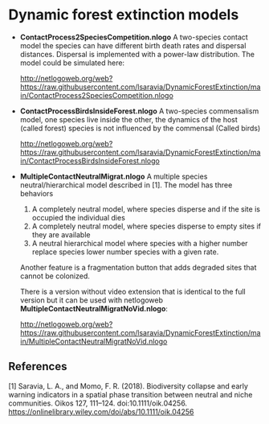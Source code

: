 # Dynamic forest extinction models 

* **ContactProcess2SpeciesCompetition.nlogo** A two-species contact model the species can have different birth death rates and dispersal distances. 
 Dispersal is implemented with a power-law distribution. The model could be simulated here: 
 
	<http://netlogoweb.org/web?https://raw.githubusercontent.com/lsaravia/DynamicForestExtinction/main/ContactProcess2SpeciesCompetition.nlogo>

* **ContactProcessBirdsInsideForest.nlogo** A two-species commensalism model, one species live inside the other, the dynamics of the host (called forest) species is not influenced by the commensal (Called birds)

	<http://netlogoweb.org/web?https://raw.githubusercontent.com/lsaravia/DynamicForestExtinction/main/ContactProcessBirdsInsideForest.nlogo>


* **MultipleContactNeutralMigrat.nlogo** A multiple species neutral/hierarchical model described in [1]. The model has three behaviors

	1. A completely neutral model, where species disperse and if the site is occupied the individual dies
	2. A completely neutral model, where species disperse to empty sites if they are available 
	3. A neutral hierarchical model where species with a higher number replace species lower number species with a given rate. 

	Another feature is a fragmentation button that adds degraded sites that cannot be colonized.  

	There is a version without video extension that is identical to the full version but it can be used with netlogoweb **MultipleContactNeutralMigratNoVid.nlogo**:

	<http://netlogoweb.org/web?https://raw.githubusercontent.com/lsaravia/DynamicForestExtinction/main/MultipleContactNeutralMigratNoVid.nlogo>


## References

[1] Saravia, L. A., and Momo, F. R. (2018). Biodiversity collapse and early warning indicators in a spatial phase transition between neutral and niche communities. Oikos 127, 111–124. doi:10.1111/oik.04256. <https://onlinelibrary.wiley.com/doi/abs/10.1111/oik.04256>



